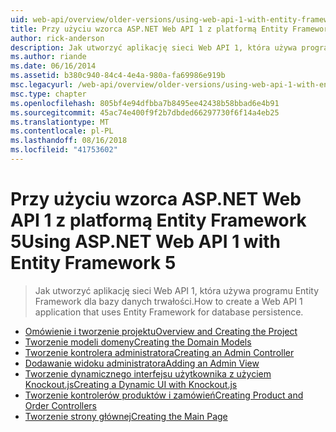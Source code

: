 ```yaml
---
uid: web-api/overview/older-versions/using-web-api-1-with-entity-framework-5/index
title: Przy użyciu wzorca ASP.NET Web API 1 z platformą Entity Framework 5 | Dokumentacja firmy Microsoft
author: rick-anderson
description: Jak utworzyć aplikację sieci Web API 1, która używa programu Entity Framework dla bazy danych trwałości.
ms.author: riande
ms.date: 06/16/2014
ms.assetid: b380c940-84c4-4e4a-980a-fa69986e919b
msc.legacyurl: /web-api/overview/older-versions/using-web-api-1-with-entity-framework-5
msc.type: chapter
ms.openlocfilehash: 805bf4e94dfbba7b8495ee42438b58bbad6e4b91
ms.sourcegitcommit: 45ac74e400f9f2b7dbded66297730f6f14a4eb25
ms.translationtype: MT
ms.contentlocale: pl-PL
ms.lasthandoff: 08/16/2018
ms.locfileid: "41753602"
---
```

<a name="using-aspnet-web-api-1-with-entity-framework-5"></a><span data-ttu-id="aa2bb-103">Przy użyciu wzorca ASP.NET Web API 1 z platformą Entity Framework 5</span><span class="sxs-lookup"><span data-stu-id="aa2bb-103">Using ASP.NET Web API 1 with Entity Framework 5</span></span>
====================
> <span data-ttu-id="aa2bb-104">Jak utworzyć aplikację sieci Web API 1, która używa programu Entity Framework dla bazy danych trwałości.</span><span class="sxs-lookup"><span data-stu-id="aa2bb-104">How to create a Web API 1 application that uses Entity Framework for database persistence.</span></span>


- [<span data-ttu-id="aa2bb-105">Omówienie i tworzenie projektu</span><span class="sxs-lookup"><span data-stu-id="aa2bb-105">Overview and Creating the Project</span></span>](using-web-api-with-entity-framework-part-1.md)
- [<span data-ttu-id="aa2bb-106">Tworzenie modeli domeny</span><span class="sxs-lookup"><span data-stu-id="aa2bb-106">Creating the Domain Models</span></span>](using-web-api-with-entity-framework-part-2.md)
- [<span data-ttu-id="aa2bb-107">Tworzenie kontrolera administratora</span><span class="sxs-lookup"><span data-stu-id="aa2bb-107">Creating an Admin Controller</span></span>](using-web-api-with-entity-framework-part-3.md)
- [<span data-ttu-id="aa2bb-108">Dodawanie widoku administratora</span><span class="sxs-lookup"><span data-stu-id="aa2bb-108">Adding an Admin View</span></span>](using-web-api-with-entity-framework-part-4.md)
- [<span data-ttu-id="aa2bb-109">Tworzenie dynamicznego interfejsu użytkownika z użyciem Knockout.js</span><span class="sxs-lookup"><span data-stu-id="aa2bb-109">Creating a Dynamic UI with Knockout.js</span></span>](using-web-api-with-entity-framework-part-5.md)
- [<span data-ttu-id="aa2bb-110">Tworzenie kontrolerów produktów i zamówień</span><span class="sxs-lookup"><span data-stu-id="aa2bb-110">Creating Product and Order Controllers</span></span>](using-web-api-with-entity-framework-part-6.md)
- [<span data-ttu-id="aa2bb-111">Tworzenie strony głównej</span><span class="sxs-lookup"><span data-stu-id="aa2bb-111">Creating the Main Page</span></span>](using-web-api-with-entity-framework-part-7.md)
